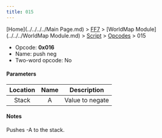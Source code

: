 ```yaml
---
title: 015
---
```


[Home](../../../../Main Page.md) > [FF7](../../../../FF7.md) > [WorldMap Module](../../../WorldMap Module.md) > [Script](../../Script.md) > [Opcodes](../Opcodes.md) > 015

-   Opcode: **0x016**
-   Name: push neg
-   Two-word opcode: No

#### Parameters

| Location | Name |   Description   |
|:--------:|:----:|:---------------:|
|  Stack   |  A   | Value to negate |

#### Notes

Pushes -A to the stack.
